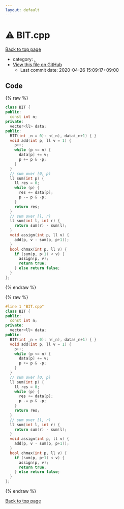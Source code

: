 ```yaml
---
layout: default
---
```


<!-- mathjax config similar to math.stackexchange -->
<script type="text/javascript" async
  src="https://cdnjs.cloudflare.com/ajax/libs/mathjax/2.7.5/MathJax.js?config=TeX-MML-AM_CHTML">
</script>
<script type="text/x-mathjax-config">
  MathJax.Hub.Config({
    TeX: { equationNumbers: { autoNumber: "AMS" }},
    tex2jax: {
      inlineMath: [ ['$','$'] ],
      processEscapes: true
    },
    "HTML-CSS": { matchFontHeight: false },
    displayAlign: "left",
    displayIndent: "2em"
  });
</script>

<script type="text/javascript" src="https://cdnjs.cloudflare.com/ajax/libs/jquery/3.4.1/jquery.min.js"></script>
<script src="https://cdn.jsdelivr.net/npm/jquery-balloon-js@1.1.2/jquery.balloon.min.js" integrity="sha256-ZEYs9VrgAeNuPvs15E39OsyOJaIkXEEt10fzxJ20+2I=" crossorigin="anonymous"></script>
<script type="text/javascript" src="../assets/js/copy-button.js"></script>
<link rel="stylesheet" href="../assets/css/copy-button.css" />


# :warning: BIT.cpp

<a href="../index.html">Back to top page</a>

* category: <a href="../index.html#5058f1af8388633f609cadb75a75dc9d">.</a>
* <a href="{{ site.github.repository_url }}/blob/master/BIT.cpp">View this file on GitHub</a>
    - Last commit date: 2020-04-26 15:09:17+09:00




## Code

<a id="unbundled"></a>
{% raw %}
```cpp
class BIT {
public:
  const int n;
private:
  vector<ll> data;
public:
  BIT(int _n = 0): n(_n), data(_n+1) { }
  void add(int p, ll v = 1) {
    p++;
    while (p <= n) {
      data[p] += v;
      p += p & -p;
    }
  }
  // sum over [0, p)
  ll sum(int p) {
    ll res = 0;
    while (p) {
      res += data[p];
      p -= p & -p;
    }
    return res;
  }
  // sum over [l, r)
  ll sum(int l, int r) {
    return sum(r) - sum(l);
  }
  void assign(int p, ll v) {
    add(p, v - sum(p, p+1));
  }
  bool chmax(int p, ll v) {
    if (sum(p, p+1) < v) {
      assign(p, v);
      return true;
    } else return false;
  }
};

```
{% endraw %}

<a id="bundled"></a>
{% raw %}
```cpp
#line 1 "BIT.cpp"
class BIT {
public:
  const int n;
private:
  vector<ll> data;
public:
  BIT(int _n = 0): n(_n), data(_n+1) { }
  void add(int p, ll v = 1) {
    p++;
    while (p <= n) {
      data[p] += v;
      p += p & -p;
    }
  }
  // sum over [0, p)
  ll sum(int p) {
    ll res = 0;
    while (p) {
      res += data[p];
      p -= p & -p;
    }
    return res;
  }
  // sum over [l, r)
  ll sum(int l, int r) {
    return sum(r) - sum(l);
  }
  void assign(int p, ll v) {
    add(p, v - sum(p, p+1));
  }
  bool chmax(int p, ll v) {
    if (sum(p, p+1) < v) {
      assign(p, v);
      return true;
    } else return false;
  }
};

```
{% endraw %}

<a href="../index.html">Back to top page</a>

